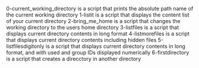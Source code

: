 0-current_working_directory is a script that prints the absolute path name of the current working directory
1-listit is a script that displays the content list of your current directory
2-bring_me_home is a script that changes the working directory to the users home directory
3-listfiles is a script that displays current directory contents in long format
4-listmorefiles is a script that displays current directory contents including hidden files
5-listfilesdigitonly is a script that displays current directory contents in long format, and with used and group IDs displayed numerically
6-firstdirectory is a script that creates a direcctory in another directory
